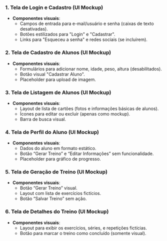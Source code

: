 ### 1. **Tela de Login e Cadastro (UI Mockup)**

- **Componentes visuais**:
    - Campos de entrada para e-mail/usuário e senha (caixas de texto desativadas).
    - Botões estilizados para "Login" e "Cadastrar".
    - Links para "Esqueceu a senha" e redes sociais (se incluírem).

### 2. **Tela de Cadastro de Alunos (UI Mockup)**

- **Componentes visuais**:
    - Formulários para adicionar nome, idade, peso, altura (desabilitados).
    - Botão visual "Cadastrar Aluno".
    - Placeholder para upload de imagem.

### 3. **Tela de Listagem de Alunos (UI Mockup)**

- **Componentes visuais**:
    - Layout de lista de cartões (fotos e informações básicas de alunos).
    - Ícones para editar ou excluir (apenas como mockup).
    - Barra de busca visual.

### 4. **Tela de Perfil do Aluno (UI Mockup)**

- **Componentes visuais**:
    - Dados do aluno em formato estático.
    - Botão “Gerar Treino” e “Editar Informações” sem funcionalidade.
    - Placeholder para gráfico de progresso.

### 5. **Tela de Geração de Treino (UI Mockup)**

- **Componentes visuais**:
    - Botão “Gerar Treino” visual.
    - Layout com lista de exercícios fictícios.
    - Botão “Salvar Treino” sem ação.

### 6. **Tela de Detalhes do Treino (UI Mockup)**

- **Componentes visuais**:
    - Layout para exibir os exercícios, séries, e repetições fictícias.
    - Botão para marcar o treino como concluído (somente visual).